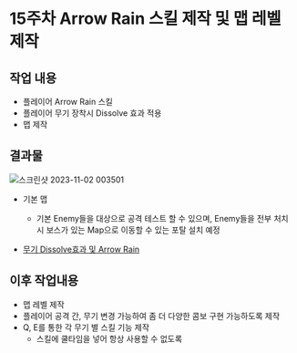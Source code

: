# 15주차 Arrow Rain 스킬 제작 및 맵 레벨 제작

## 작업 내용
+ 플레이어 Arrow Rain 스킬
+ 플레이어 무기 장착시 Dissolve 효과 적용
+ 맵 제작


## 결과물
![스크린샷 2023-11-02 003501](https://github.com/takndr/MonsterSlave/assets/126765215/ed7716e9-c9e0-47e6-af78-38b1d1411539)
+ 기본 맵
  + 기본 Enemy들을 대상으로 공격 테스트 할 수 있으며, Enemy들을 전부 처치 시 보스가 있는 Map으로 이동할 수 있는 포탈 설치 예정
   

+ [무기 Dissolve효과 및 Arrow Rain](https://youtu.be/jn4ggIjFb1Q)

## 이후 작업내용
+ 맵 레벨 제작
+ 플레이어 공격 간, 무기 변경 가능하여 좀 더 다양한 콤보 구현 가능하도록 제작
+ Q, E를 통한 각 무기 별 스킬 기능 제작
	+ 스킬에 쿨타임을 넣어 항상 사용할 수 없도록

